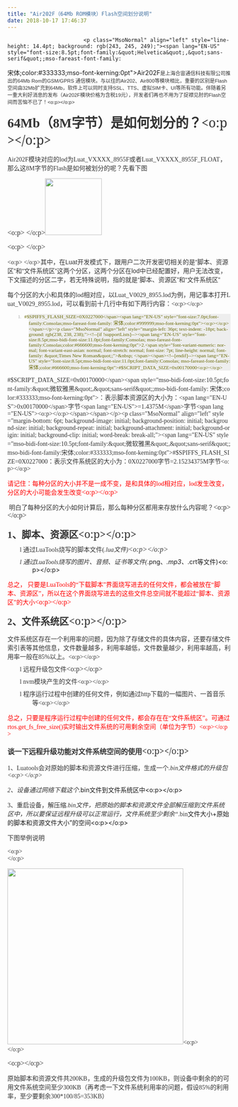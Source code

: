 ```yaml
---
title: "Air202F（64Mb ROM模块）Flash空间划分说明"
date: 2018-10-17 17:46:37
---
```



                            <p class="MsoNormal" align="left" style="line-height: 14.4pt; background: rgb(243, 245, 249);"><span lang="EN-US" style="font-size:8.5pt;font-family:&quot;Helvetica&quot;,&quot;sans-serif&quot;;mso-fareast-font-family:
宋体;color:#333333;mso-font-kerning:0pt">Air202F</span><span style="font-size:
8.5pt;font-family:宋体;mso-ascii-font-family:Helvetica;mso-hansi-font-family:
Helvetica;mso-bidi-font-family:Helvetica;color:#333333;mso-font-kerning:0pt">是上海合宙通信科技有限公司推出的</span><span lang="EN-US" style="font-size:8.5pt;font-family:&quot;Helvetica&quot;,&quot;sans-serif&quot;;
mso-fareast-font-family:宋体;color:#333333;mso-font-kerning:0pt">64Mb Rom</span><span style="font-size:8.5pt;font-family:宋体;mso-ascii-font-family:Helvetica;
mso-hansi-font-family:Helvetica;mso-bidi-font-family:Helvetica;color:#333333;
mso-font-kerning:0pt">的</span><span lang="EN-US" style="font-size:8.5pt;
font-family:&quot;Helvetica&quot;,&quot;sans-serif&quot;;mso-fareast-font-family:宋体;color:#333333;
mso-font-kerning:0pt">GSM/GPRS </span><span style="font-size:8.5pt;font-family:
宋体;mso-ascii-font-family:Helvetica;mso-hansi-font-family:Helvetica;mso-bidi-font-family:
Helvetica;color:#333333;mso-font-kerning:0pt">通信模块。与以往的</span><span lang="EN-US" style="font-size:8.5pt;font-family:&quot;Helvetica&quot;,&quot;sans-serif&quot;;mso-fareast-font-family:
宋体;color:#333333;mso-font-kerning:0pt">Air202</span><span style="font-size:
8.5pt;font-family:宋体;mso-ascii-font-family:Helvetica;mso-hansi-font-family:
Helvetica;mso-bidi-font-family:Helvetica;color:#333333;mso-font-kerning:0pt">、</span><span lang="EN-US" style="font-size:8.5pt;font-family:&quot;Helvetica&quot;,&quot;sans-serif&quot;;
mso-fareast-font-family:宋体;color:#333333;mso-font-kerning:0pt">Air800</span><span style="font-size:8.5pt;font-family:宋体;mso-ascii-font-family:Helvetica;
mso-hansi-font-family:Helvetica;mso-bidi-font-family:Helvetica;color:#333333;
mso-font-kerning:0pt">等模块相比，重要的区别是</span><span lang="EN-US" style="font-size:
8.5pt;font-family:&quot;Helvetica&quot;,&quot;sans-serif&quot;;mso-fareast-font-family:宋体;
color:#333333;mso-font-kerning:0pt">Flash</span><span style="font-size:8.5pt;
font-family:宋体;mso-ascii-font-family:Helvetica;mso-hansi-font-family:Helvetica;
mso-bidi-font-family:Helvetica;color:#333333;mso-font-kerning:0pt">空间由</span><span lang="EN-US" style="font-size:8.5pt;font-family:&quot;Helvetica&quot;,&quot;sans-serif&quot;;
mso-fareast-font-family:宋体;color:#333333;mso-font-kerning:0pt">32Mb</span><span style="font-size:8.5pt;font-family:宋体;mso-ascii-font-family:Helvetica;
mso-hansi-font-family:Helvetica;mso-bidi-font-family:Helvetica;color:#333333;
mso-font-kerning:0pt">扩充到</span><span lang="EN-US" style="font-size:8.5pt;
font-family:&quot;Helvetica&quot;,&quot;sans-serif&quot;;mso-fareast-font-family:宋体;color:#333333;
mso-font-kerning:0pt">64Mb</span><span style="font-size:8.5pt;font-family:宋体;
mso-ascii-font-family:Helvetica;mso-hansi-font-family:Helvetica;mso-bidi-font-family:
Helvetica;color:#333333;mso-font-kerning:0pt">，软件上可以同时支持</span><span lang="EN-US" style="font-size:8.5pt;font-family:&quot;Helvetica&quot;,&quot;sans-serif&quot;;
mso-fareast-font-family:宋体;color:#333333;mso-font-kerning:0pt">SSL</span><span style="font-size:8.5pt;font-family:宋体;mso-ascii-font-family:Helvetica;
mso-hansi-font-family:Helvetica;mso-bidi-font-family:Helvetica;color:#333333;
mso-font-kerning:0pt">、</span><span lang="EN-US" style="font-size:8.5pt;
font-family:&quot;Helvetica&quot;,&quot;sans-serif&quot;;mso-fareast-font-family:宋体;color:#333333;
mso-font-kerning:0pt">TTS</span><span style="font-size:8.5pt;font-family:宋体;
mso-ascii-font-family:Helvetica;mso-hansi-font-family:Helvetica;mso-bidi-font-family:
Helvetica;color:#333333;mso-font-kerning:0pt">、虚拟</span><span lang="EN-US" style="font-size:8.5pt;font-family:&quot;Helvetica&quot;,&quot;sans-serif&quot;;mso-fareast-font-family:
宋体;color:#333333;mso-font-kerning:0pt">SIM</span><span style="font-size:8.5pt;
font-family:宋体;mso-ascii-font-family:Helvetica;mso-hansi-font-family:Helvetica;
mso-bidi-font-family:Helvetica;color:#333333;mso-font-kerning:0pt">卡、</span><span lang="EN-US" style="font-size:8.5pt;font-family:&quot;Helvetica&quot;,&quot;sans-serif&quot;;
mso-fareast-font-family:宋体;color:#333333;mso-font-kerning:0pt">UI</span><span style="font-size:8.5pt;font-family:宋体;mso-ascii-font-family:Helvetica;
mso-hansi-font-family:Helvetica;mso-bidi-font-family:Helvetica;color:#333333;
mso-font-kerning:0pt">等所有功能。伴随着另一重大利好消息的发布（</span><span lang="EN-US" style="font-size:8.5pt;font-family:&quot;Helvetica&quot;,&quot;sans-serif&quot;;mso-fareast-font-family:
宋体;color:#333333;mso-font-kerning:0pt">Air202F</span><span style="font-size:
8.5pt;font-family:宋体;mso-ascii-font-family:Helvetica;mso-hansi-font-family:
Helvetica;mso-bidi-font-family:Helvetica;color:#333333;mso-font-kerning:0pt">模块价格为含税</span><span lang="EN-US" style="font-size:8.5pt;font-family:&quot;Helvetica&quot;,&quot;sans-serif&quot;;
mso-fareast-font-family:宋体;color:#333333;mso-font-kerning:0pt">19</span><span style="font-size:8.5pt;font-family:宋体;mso-ascii-font-family:Helvetica;
mso-hansi-font-family:Helvetica;mso-bidi-font-family:Helvetica;color:#333333;
mso-font-kerning:0pt">元），开发者们再也不用为了捉襟见肘的</span><span lang="EN-US" style="font-size:8.5pt;font-family:&quot;Helvetica&quot;,&quot;sans-serif&quot;;mso-fareast-font-family:
宋体;color:#333333;mso-font-kerning:0pt">Flash</span><span style="font-size:8.5pt;
font-family:宋体;mso-ascii-font-family:Helvetica;mso-hansi-font-family:Helvetica;
mso-bidi-font-family:Helvetica;color:#333333;mso-font-kerning:0pt">空间而苦恼不已了！</span><span lang="EN-US" style="font-size:8.5pt;font-family:&quot;Helvetica&quot;,&quot;sans-serif&quot;;
mso-fareast-font-family:宋体;color:#333333;mso-font-kerning:0pt"><o:p></o:p></span></p><p class="MsoNormal" align="left" style="margin: 12pt 0cm 6pt; background-image: initial; background-position: initial; background-size: initial; background-repeat: initial; background-attachment: initial; background-origin: initial; background-clip: initial; word-break: break-all;"><a name="_Toc15376"></a><a name="_Toc14910"></a><b><span lang="EN-US" style="font-size:22.0pt;font-family:
&quot;微软雅黑&quot;,&quot;sans-serif&quot;;mso-bidi-font-family:Helvetica;color:#333333;mso-font-kerning:
18.0pt">64Mb</span></b><b><span style="font-size:22.0pt;font-family:&quot;微软雅黑&quot;,&quot;sans-serif&quot;;
mso-bidi-font-family:Helvetica;color:#333333;mso-font-kerning:18.0pt">（<span lang="EN-US">8M</span>字节）是如何划分的？</span></b><span lang="EN-US" style="font-size:
21.5pt;font-family:&quot;inherit&quot;,&quot;serif&quot;;mso-fareast-font-family:宋体;mso-bidi-font-family:
Helvetica;color:#333333;mso-font-kerning:18.0pt"><o:p></o:p></span></p><p class="MsoNormal" align="left" style="margin-bottom: 6pt; background-image: initial; background-position: initial; background-size: initial; background-repeat: initial; background-attachment: initial; background-origin: initial; background-clip: initial; word-break: break-all;"><span lang="EN-US" style="mso-bidi-font-size:10.5pt;font-family:&quot;微软雅黑&quot;,&quot;sans-serif&quot;;
mso-bidi-font-family:宋体;color:#333333;mso-font-kerning:0pt">Air202F</span><span style="mso-bidi-font-size:10.5pt;font-family:&quot;微软雅黑&quot;,&quot;sans-serif&quot;;mso-bidi-font-family:
宋体;color:#333333;mso-font-kerning:0pt">模块对应的<span lang="EN-US">lod</span>为<span lang="EN-US">Luat_VXXXX_8955F</span>或者<span lang="EN-US">Luat_VXXXX_8955F_FLOAT</span>，那么这<span lang="EN-US">8M</span>字节的<span lang="EN-US">Flash</span>是如何被划分的呢？先看下图</span></p><p class="MsoNormal" style="margin-bottom: 6pt; background-image: initial; background-position: initial; background-size: initial; background-repeat: initial; background-attachment: initial; background-origin: initial; background-clip: initial; word-break: break-all;"><span lang="EN-US" style="font-size:12.0pt;
font-family:宋体;mso-bidi-font-family:宋体;color:#333333;mso-font-kerning:0pt"><o:p>&nbsp;</o:p></span><img src="http://oldask.openluat.com/image/show/attachments-2018-10-Ka8JP1Zh5bc704a20d5b3.png" class="img-responsive" style="width: 128px;"></p><p class="MsoNormal" style="margin-bottom: 6pt; background-image: initial; background-position: initial; background-size: initial; background-repeat: initial; background-attachment: initial; background-origin: initial; background-clip: initial; word-break: break-all;"><span lang="EN-US" style="font-size:12.0pt;
font-family:宋体;mso-bidi-font-family:宋体;color:#333333;mso-font-kerning:0pt"><o:p>&nbsp;</o:p></span></p><p class="MsoNormal" style="margin-bottom: 6pt; background-image: initial; background-position: initial; background-size: initial; background-repeat: initial; background-attachment: initial; background-origin: initial; background-clip: initial; word-break: break-all;"><span lang="EN-US" style="mso-bidi-font-size:
10.5pt;font-family:&quot;微软雅黑&quot;,&quot;sans-serif&quot;;mso-bidi-font-family:宋体;color:#333333;
mso-font-kerning:0pt"><o:p>&nbsp;</o:p></span><span style="color: rgb(51, 51, 51); font-family: 微软雅黑, sans-serif;">其中，在</span><span lang="EN-US" style="color: rgb(51, 51, 51); font-family: 微软雅黑, sans-serif;">Luat</span><span style="color: rgb(51, 51, 51); font-family: 微软雅黑, sans-serif;">开发模式下，跟用户二次开发密切相关的是“脚本、资源区”和“文件系统区”这两个分区，这两个分区在</span><span lang="EN-US" style="color: rgb(51, 51, 51); font-family: 微软雅黑, sans-serif;">lod</span><span style="color: rgb(51, 51, 51); font-family: 微软雅黑, sans-serif;">中已经配置好，用户无法改变，下文描述的分区二字，若无特殊说明，指的就是“脚本、资源区”和“文件系统区”</span></p><p class="MsoNormal" align="left" style="margin-bottom: 6pt; background-image: initial; background-position: initial; background-size: initial; background-repeat: initial; background-attachment: initial; background-origin: initial; background-clip: initial; word-break: break-all;"><span style="mso-bidi-font-size:10.5pt;font-family:&quot;微软雅黑&quot;,&quot;sans-serif&quot;;mso-bidi-font-family:
宋体;color:#333333;mso-font-kerning:0pt">每个分区的大小和具体的<span lang="EN-US">lod</span>相对应，以<span lang="EN-US">Luat_V0029_8955.lod</span>为例，用记事本打开<span lang="EN-US">Luat_V0029_8955.lod</span>，可以看到前十几行中有如下两行内容：<span lang="EN-US"><o:p></o:p></span></span></p><p class="MsoNormal" align="left" style="margin-left: 36pt; text-indent: -18pt; background: rgb(238, 238, 238);"><!--[if !supportLists]--><span lang="EN-US" style="font-size:7.0pt;font-family:Consolas;mso-fareast-font-family:
Consolas;color:#999999;mso-font-kerning:0pt">1.<span style="font-variant-numeric: normal; font-variant-east-asian: normal; font-stretch: normal; font-size: 7pt; line-height: normal; font-family: &quot;Times New Roman&quot;;">&nbsp;&nbsp; </span></span><!--[endif]--><span lang="EN-US" style="font-size:8.5pt;mso-bidi-font-size:11.0pt;font-family:Consolas;
mso-fareast-font-family:宋体;color:#666600;mso-font-kerning:0pt">#$SPIFFS_FLASH_SIZE=0X0227000</span><span lang="EN-US" style="font-size:7.0pt;font-family:Consolas;mso-fareast-font-family:
宋体;color:#999999;mso-font-kerning:0pt"><o:p></o:p></span></p><p class="MsoNormal" align="left" style="margin-left: 36pt; text-indent: -18pt; background: rgb(238, 238, 238);"><!--[if !supportLists]--><span lang="EN-US" style="font-size:8.5pt;mso-bidi-font-size:11.0pt;font-family:Consolas;
mso-fareast-font-family:Consolas;color:#666600;mso-font-kerning:0pt">2.<span style="font-variant-numeric: normal; font-variant-east-asian: normal; font-stretch: normal; font-size: 7pt; line-height: normal; font-family: &quot;Times New Roman&quot;;">&nbsp; </span></span><!--[endif]--><span lang="EN-US" style="font-size:8.5pt;mso-bidi-font-size:11.0pt;font-family:Consolas;
mso-fareast-font-family:宋体;color:#666600;mso-font-kerning:0pt">#$SCRIPT_DATA_SIZE=0x00170000<o:p></o:p></span></p><p class="MsoNormal" align="left" style="margin-bottom: 6pt; background-image: initial; background-position: initial; background-size: initial; background-repeat: initial; background-attachment: initial; background-origin: initial; background-clip: initial; word-break: break-all;"><span lang="EN-US" style="mso-bidi-font-size:10.5pt;font-family:&quot;微软雅黑&quot;,&quot;sans-serif&quot;;
mso-bidi-font-family:宋体;color:#333333;mso-font-kerning:0pt">#$SCRIPT_DATA_SIZE=0x00170000</span><span style="mso-bidi-font-size:10.5pt;font-family:&quot;微软雅黑&quot;,&quot;sans-serif&quot;;mso-bidi-font-family:
宋体;color:#333333;mso-font-kerning:0pt">：表示脚本资源区的大小为：<span lang="EN-US">0x00170000</span>字节<span lang="EN-US">=1.4375M</span>字节<span lang="EN-US"><o:p></o:p></span></span></p><p class="MsoNormal" align="left" style="margin-bottom: 6pt; background-image: initial; background-position: initial; background-size: initial; background-repeat: initial; background-attachment: initial; background-origin: initial; background-clip: initial; word-break: break-all;"><span lang="EN-US" style="mso-bidi-font-size:10.5pt;font-family:&quot;微软雅黑&quot;,&quot;sans-serif&quot;;
mso-bidi-font-family:宋体;color:#333333;mso-font-kerning:0pt">#$SPIFFS_FLASH_SIZE=0X0227000</span><span style="mso-bidi-font-size:10.5pt;font-family:&quot;微软雅黑&quot;,&quot;sans-serif&quot;;mso-bidi-font-family:
宋体;color:#333333;mso-font-kerning:0pt">：表示文件系统区的大小为：<span lang="EN-US">0X0227000</span>字节<span lang="EN-US">=2.15234375M</span>字节<span lang="EN-US"><o:p></o:p></span></span></p><p class="MsoNormal" align="left" style="margin-bottom: 6pt; background-image: initial; background-position: initial; background-size: initial; background-repeat: initial; background-attachment: initial; background-origin: initial; background-clip: initial; word-break: break-all;"><span style="mso-bidi-font-size:10.5pt;font-family:&quot;微软雅黑&quot;,&quot;sans-serif&quot;;mso-bidi-font-family:
宋体;color:red;mso-font-kerning:0pt">请记住：每种分区的大小并不是一成不变，是和具体的<span lang="EN-US">lod</span>相对应，<span lang="EN-US">lod</span>发生改变，分区的大小可能会发生改变</span><span lang="EN-US" style="font-size:
12.0pt;font-family:宋体;mso-bidi-font-family:宋体;color:red;mso-font-kerning:0pt"><o:p></o:p></span></p><p class="MsoNormal" align="left" style="margin-bottom: 6pt; background-image: initial; background-position: initial; background-size: initial; background-repeat: initial; background-attachment: initial; background-origin: initial; background-clip: initial; word-break: break-all;"><span lang="EN-US" style="mso-bidi-font-size:10.5pt;font-family:&quot;微软雅黑&quot;,&quot;sans-serif&quot;;
mso-bidi-font-family:宋体;color:#333333;mso-font-kerning:0pt">&nbsp;</span><span style="mso-bidi-font-size:10.5pt;font-family:&quot;微软雅黑&quot;,&quot;sans-serif&quot;;mso-bidi-font-family:
宋体;color:#333333;mso-font-kerning:0pt">明白了每种分区的大小如何计算后，那么每种分区都用来存放什么内容呢？</span><span lang="EN-US" style="font-size:12.0pt;font-family:宋体;mso-bidi-font-family:宋体;
color:#333333;mso-font-kerning:0pt"><o:p></o:p></span></p><p class="MsoNormal" align="left" style="margin: 12pt 0cm 6pt; background-image: initial; background-position: initial; background-size: initial; background-repeat: initial; background-attachment: initial; background-origin: initial; background-clip: initial; word-break: break-all;"><a name="_Toc22399"></a><b><span lang="EN-US" style="font-size:16.0pt;font-family:&quot;微软雅黑&quot;,&quot;sans-serif&quot;;mso-bidi-font-family:
Helvetica;color:#333333;mso-font-kerning:0pt">1</span></b><b><span style="font-size:16.0pt;font-family:&quot;微软雅黑&quot;,&quot;sans-serif&quot;;mso-bidi-font-family:
Helvetica;color:#333333;mso-font-kerning:0pt">、脚本、资源区</span></b><span lang="EN-US" style="font-size:18.0pt;font-family:&quot;inherit&quot;,&quot;serif&quot;;mso-fareast-font-family:
宋体;mso-bidi-font-family:Helvetica;color:#333333;mso-font-kerning:0pt"><o:p></o:p></span></p><p class="MsoNormal" align="left" style="margin: 0cm 0cm 6pt 42pt; text-indent: -21pt; background-image: initial; background-position: initial; background-size: initial; background-repeat: initial; background-attachment: initial; background-origin: initial; background-clip: initial; word-break: break-all;"><span lang="EN-US" style="mso-bidi-font-size:10.5pt;font-family:Wingdings;mso-fareast-font-family:
宋体;mso-bidi-font-family:宋体;color:#333333;mso-font-kerning:0pt">l&nbsp;</span><span style="mso-bidi-font-size:10.5pt;font-family:&quot;微软雅黑&quot;,&quot;sans-serif&quot;;mso-bidi-font-family:
宋体;color:#333333;mso-font-kerning:0pt">通过<span lang="EN-US">LuaTools</span>烧写的脚本文件<span lang="EN-US">(*.lua</span>文件<span lang="EN-US">)</span></span><span lang="EN-US" style="font-size:12.0pt;font-family:宋体;mso-bidi-font-family:宋体;color:#333333;
mso-font-kerning:0pt"><o:p></o:p></span></p><p class="MsoNormal" align="left" style="margin: 0cm 0cm 6pt 42pt; text-indent: -21pt; background-image: initial; background-position: initial; background-size: initial; background-repeat: initial; background-attachment: initial; background-origin: initial; background-clip: initial; word-break: break-all;"><span lang="EN-US" style="mso-bidi-font-size:10.5pt;font-family:Wingdings;mso-fareast-font-family:
宋体;mso-bidi-font-family:宋体;color:#333333;mso-font-kerning:0pt">l&nbsp;</span><span style="mso-bidi-font-size:10.5pt;font-family:&quot;微软雅黑&quot;,&quot;sans-serif&quot;;mso-bidi-font-family:
宋体;color:#333333;mso-font-kerning:0pt">通过<span lang="EN-US">LuaTools</span>烧写的图片、音频、证书等文件<span lang="EN-US">(*.png</span>、<span lang="EN-US">*.mp3</span>、<span lang="EN-US">*.crt</span>等文件<span lang="EN-US">)<o:p></o:p></span></span></p><p class="MsoNormal" align="left" style="margin-bottom: 6pt; background-image: initial; background-position: initial; background-size: initial; background-repeat: initial; background-attachment: initial; background-origin: initial; background-clip: initial; word-break: break-all;"><span style="mso-bidi-font-size:10.5pt;font-family:&quot;微软雅黑&quot;,&quot;sans-serif&quot;;mso-bidi-font-family:
宋体;color:red;mso-font-kerning:0pt">总之，<span lang="EN-US">&nbsp;</span>只要是<span lang="EN-US">LuaTools</span>的“下载脚本”界面烧写进去的任何文件，都会被放在“脚本、资源区”，所以在这个界面烧写进去的这些文件总空间就不能超过“脚本、资源区”的大小</span><span lang="EN-US" style="font-size:12.0pt;font-family:宋体;mso-bidi-font-family:宋体;
color:red;mso-font-kerning:0pt"><o:p></o:p></span></p><p class="MsoNormal" align="left" style="margin: 12pt 0cm 6pt; background-image: initial; background-position: initial; background-size: initial; background-repeat: initial; background-attachment: initial; background-origin: initial; background-clip: initial; word-break: break-all;"><a name="_Toc22671"></a><b><span lang="EN-US" style="font-size:16.0pt;font-family:&quot;微软雅黑&quot;,&quot;sans-serif&quot;;mso-bidi-font-family:
Helvetica;color:#333333;mso-font-kerning:0pt">2</span></b><b><span style="font-size:16.0pt;font-family:&quot;微软雅黑&quot;,&quot;sans-serif&quot;;mso-bidi-font-family:
Helvetica;color:#333333;mso-font-kerning:0pt">、文件系统区</span></b><span lang="EN-US" style="font-size:18.0pt;font-family:&quot;inherit&quot;,&quot;serif&quot;;mso-fareast-font-family:
宋体;mso-bidi-font-family:Helvetica;color:#333333;mso-font-kerning:0pt"><o:p></o:p></span></p><p class="MsoNormal" align="left" style="margin-bottom: 6pt; background-image: initial; background-position: initial; background-size: initial; background-repeat: initial; background-attachment: initial; background-origin: initial; background-clip: initial; word-break: break-all;"><span style="mso-bidi-font-size:10.5pt;font-family:&quot;微软雅黑&quot;,&quot;sans-serif&quot;;mso-bidi-font-family:
宋体;color:#333333;mso-font-kerning:0pt">文件系统区存在一个利用率的问题，因为除了存储文件的具体内容，还要存储文件索引表等其他信息，文件数量越多，利用率越低，文件数量越少，利用率越高，利用率一般在<span lang="EN-US">85%</span>以上。<span lang="EN-US"><o:p></o:p></span></span></p><p class="MsoNormal" align="left" style="margin: 0cm 0cm 6pt 42pt; text-indent: -21pt; background-image: initial; background-position: initial; background-size: initial; background-repeat: initial; background-attachment: initial; background-origin: initial; background-clip: initial; word-break: break-all;"><span lang="EN-US" style="mso-bidi-font-size:10.5pt;font-family:Wingdings;mso-fareast-font-family:
宋体;mso-bidi-font-family:宋体;color:#333333;mso-font-kerning:0pt">l&nbsp;</span><span style="mso-bidi-font-size:10.5pt;font-family:&quot;微软雅黑&quot;,&quot;sans-serif&quot;;mso-bidi-font-family:
宋体;color:#333333;mso-font-kerning:0pt">远程升级包文件</span><span lang="EN-US" style="font-size:12.0pt;font-family:宋体;mso-bidi-font-family:宋体;color:#333333;
mso-font-kerning:0pt"><o:p></o:p></span></p><p class="MsoNormal" align="left" style="margin: 0cm 0cm 6pt 42pt; text-indent: -21pt; background-image: initial; background-position: initial; background-size: initial; background-repeat: initial; background-attachment: initial; background-origin: initial; background-clip: initial; word-break: break-all;"><span lang="EN-US" style="mso-bidi-font-size:10.5pt;font-family:Wingdings;mso-fareast-font-family:
宋体;mso-bidi-font-family:宋体;color:#333333;mso-font-kerning:0pt">l&nbsp;</span><span lang="EN-US" style="mso-bidi-font-size:10.5pt;font-family:&quot;微软雅黑&quot;,&quot;sans-serif&quot;;
mso-bidi-font-family:宋体;color:#333333;mso-font-kerning:0pt">nvm</span><span style="mso-bidi-font-size:10.5pt;font-family:&quot;微软雅黑&quot;,&quot;sans-serif&quot;;mso-bidi-font-family:
宋体;color:#333333;mso-font-kerning:0pt">模块产生的文件<span lang="EN-US"><o:p></o:p></span></span></p><p class="MsoNormal" align="left" style="margin: 0cm 0cm 6pt 42pt; text-indent: -21pt; background-image: initial; background-position: initial; background-size: initial; background-repeat: initial; background-attachment: initial; background-origin: initial; background-clip: initial; word-break: break-all;"><span lang="EN-US" style="mso-bidi-font-size:10.5pt;font-family:Wingdings;mso-fareast-font-family:
宋体;mso-bidi-font-family:宋体;color:#333333;mso-font-kerning:0pt">l&nbsp;</span><span style="mso-bidi-font-size:10.5pt;font-family:&quot;微软雅黑&quot;,&quot;sans-serif&quot;;mso-bidi-font-family:
宋体;color:#333333;mso-font-kerning:0pt">程序运行过程中创建的任何文件，例如通过<span lang="EN-US">http</span>下载的一幅图片、一首音乐等<span lang="EN-US"><o:p></o:p></span></span></p><p class="MsoNormal" align="left" style="margin-bottom: 6pt; background-image: initial; background-position: initial; background-size: initial; background-repeat: initial; background-attachment: initial; background-origin: initial; background-clip: initial; word-break: break-all;"><span style="mso-bidi-font-size:10.5pt;font-family:&quot;微软雅黑&quot;,&quot;sans-serif&quot;;mso-bidi-font-family:
宋体;color:red;mso-font-kerning:0pt">总之，只要是程序运行过程中创建的任何文件，都会存在在“文件系统区”。可通过<span lang="EN-US">rtos.get_fs_free_size()</span>实时输出文件系统的可用剩余空间（单位为字节）<span lang="EN-US"><o:p></o:p></span></span></p><p class="MsoNormal" align="left" style="margin: 12pt 0cm 6pt; background-image: initial; background-position: initial; background-size: initial; background-repeat: initial; background-attachment: initial; background-origin: initial; background-clip: initial; word-break: break-all;"><a name="_Toc10844"></a><b><span style="font-size:12.0pt;font-family:&quot;微软雅黑&quot;,&quot;sans-serif&quot;;mso-bidi-font-family:
Helvetica;color:#333333;mso-font-kerning:0pt">谈一下远程升级功能对文件系统空间的使用</span></b><span lang="EN-US" style="font-size:14.5pt;font-family:&quot;inherit&quot;,&quot;serif&quot;;mso-fareast-font-family:
宋体;mso-bidi-font-family:Helvetica;color:#333333;mso-font-kerning:0pt"><o:p></o:p></span></p><p class="MsoNormal" align="left" style="margin-bottom: 6pt; background-image: initial; background-position: initial; background-size: initial; background-repeat: initial; background-attachment: initial; background-origin: initial; background-clip: initial; word-break: break-all;"><span lang="EN-US" style="mso-bidi-font-size:10.5pt;font-family:&quot;微软雅黑&quot;,&quot;sans-serif&quot;;
mso-bidi-font-family:宋体;color:#333333;mso-font-kerning:0pt">1</span><span style="mso-bidi-font-size:10.5pt;font-family:&quot;微软雅黑&quot;,&quot;sans-serif&quot;;mso-bidi-font-family:
宋体;color:#333333;mso-font-kerning:0pt">、<span lang="EN-US">Luatools</span>会对原始的脚本和资源文件进行压缩，生成一个<span lang="EN-US">*.bin</span>文件格式的升级包<span lang="EN-US"><o:p></o:p></span></span></p><p class="MsoNormal" align="left" style="margin-bottom: 6pt; background-image: initial; background-position: initial; background-size: initial; background-repeat: initial; background-attachment: initial; background-origin: initial; background-clip: initial; word-break: break-all;"><span lang="EN-US" style="mso-bidi-font-size:10.5pt;font-family:&quot;微软雅黑&quot;,&quot;sans-serif&quot;;
mso-bidi-font-family:宋体;color:#333333;mso-font-kerning:0pt">2</span><span style="mso-bidi-font-size:10.5pt;font-family:&quot;微软雅黑&quot;,&quot;sans-serif&quot;;mso-bidi-font-family:
宋体;color:#333333;mso-font-kerning:0pt">、设备通过网络下载这个<span lang="EN-US">*.bin</span>文件到文件系统区中<span lang="EN-US"><o:p></o:p></span></span></p><p class="MsoNormal" align="left" style="margin-bottom: 6pt; background-image: initial; background-position: initial; background-size: initial; background-repeat: initial; background-attachment: initial; background-origin: initial; background-clip: initial; word-break: break-all;"><span lang="EN-US" style="mso-bidi-font-size:10.5pt;font-family:&quot;微软雅黑&quot;,&quot;sans-serif&quot;;
mso-bidi-font-family:宋体;color:#333333;mso-font-kerning:0pt">3</span><span style="mso-bidi-font-size:10.5pt;font-family:&quot;微软雅黑&quot;,&quot;sans-serif&quot;;mso-bidi-font-family:
宋体;color:#333333;mso-font-kerning:0pt">、重启设备，解压缩<span lang="EN-US">*.bin</span>文件，把原始的脚本和资源文件全部解压缩到文件系统区中，所以要保证远程升级可以正常运行，文件系统至少剩余“<span lang="EN-US">*.bin</span>文件大小<span lang="EN-US">+</span>原始的脚本和资源文件大小”的空间<span lang="EN-US"><o:p></o:p></span></span></p><p class="MsoNormal" align="left" style="margin-bottom: 6pt; background-image: initial; background-position: initial; background-size: initial; background-repeat: initial; background-attachment: initial; background-origin: initial; background-clip: initial; word-break: break-all;"><span style="mso-bidi-font-size:10.5pt;font-family:&quot;微软雅黑&quot;,&quot;sans-serif&quot;;mso-bidi-font-family:
宋体;color:#333333;mso-font-kerning:0pt">下图举例说明</span></p><p class="MsoNormal" align="left" style="margin-bottom: 6pt; background-image: initial; background-position: initial; background-size: initial; background-repeat: initial; background-attachment: initial; background-origin: initial; background-clip: initial; word-break: break-all;"><span style="mso-bidi-font-size:10.5pt;font-family:&quot;微软雅黑&quot;,&quot;sans-serif&quot;;mso-bidi-font-family:
宋体;color:#333333;mso-font-kerning:0pt"><span lang="EN-US"><o:p><br></o:p></span></span></p><p class="MsoNormal" align="left" style="margin-bottom: 6pt; background-image: initial; background-position: initial; background-size: initial; background-repeat: initial; background-attachment: initial; background-origin: initial; background-clip: initial; word-break: break-all;"><img src="http://oldask.openluat.com/image/show/attachments-2018-10-KEkswnIS5bc704ed905c7.png" class="img-responsive" style="width: 397px;"><span style="mso-bidi-font-size:10.5pt;font-family:&quot;微软雅黑&quot;,&quot;sans-serif&quot;;mso-bidi-font-family:
宋体;color:#333333;mso-font-kerning:0pt"><span lang="EN-US"><o:p><br></o:p></span></span></p><p class="MsoNormal" align="left" style="margin-bottom: 6pt; background-image: initial; background-position: initial; background-size: initial; background-repeat: initial; background-attachment: initial; background-origin: initial; background-clip: initial; word-break: break-all;"><span lang="EN-US" style="font-size:12.0pt;font-family:宋体;mso-bidi-font-family:宋体;
color:#333333;mso-font-kerning:0pt;mso-no-proof:yes"><!--[if gte vml 1]><v:shapetype
 id="_x0000_t75" coordsize="21600,21600" o:spt="75" o:preferrelative="t"
 path="m@4@5l@4@11@9@11@9@5xe" filled="f" stroked="f">
 <v:stroke joinstyle="miter"></v:stroke>
 <v:formulas>
  <v:f eqn="if lineDrawn pixelLineWidth 0"></v:f>
  <v:f eqn="sum @0 1 0"></v:f>
  <v:f eqn="sum 0 0 @1"></v:f>
  <v:f eqn="prod @2 1 2"></v:f>
  <v:f eqn="prod @3 21600 pixelWidth"></v:f>
  <v:f eqn="prod @3 21600 pixelHeight"></v:f>
  <v:f eqn="sum @0 0 1"></v:f>
  <v:f eqn="prod @6 1 2"></v:f>
  <v:f eqn="prod @7 21600 pixelWidth"></v:f>
  <v:f eqn="sum @8 21600 0"></v:f>
  <v:f eqn="prod @7 21600 pixelHeight"></v:f>
  <v:f eqn="sum @10 21600 0"></v:f>
 </v:formulas>
 <v:path o:extrusionok="f" gradientshapeok="t" o:connecttype="rect"></v:path>
 <o:lock v:ext="edit" aspectratio="t"></o:lock>
</v:shapetype><v:shape id="图示_x0020_2" o:spid="_x0000_i1025" type="#_x0000_t75"
 style='width:418.2pt;height:242.4pt;visibility:visible' o:gfxdata="UEsDBBQABgAIAAAAIQB6liIHRwEAAFUEAAATAAAAW0NvbnRlbnRfVHlwZXNdLnhtbLSUy07DMBBF
90j8g+UtatyyQAgl6aKFFQIkygcM9iS16he2U5q/x3UDC5AKVekmUhTNueeOrZTTjVZkjT5Iayo6
KcaUoOFWSNNW9GVxN7qmJEQwApQ1WNEeA53W52floncYSJo2oaLLGN0NY4EvUUMorEOTvjTWa4jp
1bfMAV9Bi+xyPL5i3JqIJo7ilkHr8jEJeCmQPIGPD6BTDuNKulcLXjAhofWgQxpT1odJkdCUzHaM
rUZFwTklOcRUgq2N+CYwsk0jOQrLO51iC+HhPfXTqhjQswy+2HJZXc6xgU5FcrtJkru9eFThsMih
b5Ems1ZYShf2JOzvNJj9sqddrcCGfv+2qE/t/fExnT2y/Dw+OWP+lvt1PRT0tovHZ/+4HvcZfKDN
Wyf56jn2Ck9glLkHCgmIcAKVecJ+mrD8U6g/AAAA//8DAFBLAwQUAAYACAAAACEArTA/8cEAAAAy
AQAACwAAAF9yZWxzLy5yZWxzhI/NCsIwEITvgu8Q9m7TehCRpr2I4FX0AdZk2wbbJGTj39ubi6Ag
eJtl2G9m6vYxjeJGka13CqqiBEFOe2Ndr+B03C3WIDihMzh6RwqexNA281l9oBFTfuLBBhaZ4ljB
kFLYSMl6oAm58IFcdjofJ0z5jL0MqC/Yk1yW5UrGTwY0X0yxNwri3lQgjs+Qk/+zfddZTVuvrxO5
9CNCmoj3vCwjMfaUFOjRhrPHaN4Wv0VV5OYgm1p+LW1eAAAA//8DAFBLAwQUAAYACAAAACEA4ASK
NW4KAABmNgAAHAAAAGNsaXBib2FyZC9kaWFncmFtcy9kYXRhMS54bWzsW0uPW2cZ3iPxHywvK33x
d79EnVbfVVSkbURSNgihM7YnY+FbbadNWlUCiaogQGKBWKBKLGEBCzYsYMGPgTb8DJ7jsT0+k2R6
nGRGE8RiZjzHOp/Pe3/e53395tuPJuPOR8PFcjSbHnXZLdrtDKf92WA0fXDU/eB+IbbbWa6q6aAa
z6bDo+7j4bL79lvf/tabgweT24NqVb07GwzHHZwyXd7GtaPu6Wo1v93rLfunw0m1vDWbD6d492S2
mFQr/Lt40Bssqo9x/mTc45Tq3mBUPVhUk+7mkOoFjphUo2n3rfUzzVd3lqvty86kfrp3BkfdT4WT
TBebCXNMEGliJo4FSXIURRqtvS3ys25n9XgOKQez/va4xb3hqjOe3cf1+pyHi+ntyai/mC1nJ6tb
/dmkNzs5GfWHmz/VYlULpXq2N64ezx6uevPFrD9cLkUXh8RqVZ+xudTtfLg8/NgPH476P16uHo+H
veVoMh8PWX3O5uSzK91O/wUO7s/Gs8WyV/X7w+mK/YjXp2yO3Vzrduan48ECbtLtnWl4Ob+72LyE
zqvbx7PB4/WV6vZ4ubq3fsr6+rz+NZwO7laL6nt3F51xVbvXJ6ckvtftVOPVnfX/wyn54F59dG99
R692MRy7/jt/pk21TzkZQzLzikgnBfEycFKysSmFrFJKnzUMuRbg/lH3B1//7ouvv/zzD19IkEUt
zWInxtljn4txJhbEqPD0b9waP6xqgWpBcNf61ub9z1VDfdO/fvLTNy6//dKPn8zF5Xdf+uFP/vIL
6Onf//hb44y21inCek85I6Z4TqTPkXgXBSkihKipYkHkXcTNq8X9RTVdwuseTdcBWzSznHpDGCKT
SGs08SYUIqh2hSVHs4sN494Mn2TBO6klI8I55BnvAgmlGMK9ZVyYKLQ3O6mXo+P/DamdjIlpTknI
ArZO1hDruCBUJeW9Cglh2TDWWSp5xZF4qTN/9flfG268DcZ2cYyk/t1w4f5Xn9CCjcU6ZUk2whAZ
IidewZc0YzzJGKFTv3Oep0PGZqZ85plwaRxuT4JYRhO8kKvEVGEiioYVbkbIcJuyZX4d5JnIrAwJ
xhkSA+KlFGqEQhrflOanQ+Y1lTpSKSxljHCHkiUzosUbBUDirBXUcS2cahjr+kPmyW//8PXPf/Pk
9z/7zz+/fPKnX3716y+e/P2PX/3q8wtxcFg9PB5NL7//0ih+iXqkXCpFeUt0pBEFpQRiheaE0Sxy
UAw/l9WjrJmnmVKiaIG9TEJsWomaZpVHYueAlbZhr5sRXEGkYiNSio/aEym5Jq44R5yhQUiTldbu
kuB6TaXWVFuuMtCC5AGZUKAKM4rgUjZ6U4xxHrbetAlriH/tyJBdS0URyCvcS9QApwCRQ2IkSMYJ
LdagWoSIFLQz/9MVpShmONeGALigIAkhETPMEV0cs0lrZURo6PFmOL2LOrOUMjoBiceOQhGrWCHU
RWWkkoKz8zr6dEV5TaXWAtJaWBh/UP5VCsSpOsEJRkWgORgDY23q6HyBTr4RALjgl8tZ/53Uvl2u
T3mvmqBlHo+mw2pRxrOP0Sbi6rr5i9PVUZfuPma4vLNuir9fLZZnHz0YbfvHajqa3PkIXEQ1xmEf
jbedGY4afTL8DhiI8XB59u7wUdVfrfvEukOsP2z/2LN2sY7pG9Gjekcj09ET63WNcIoi6FMzAU7T
Lutkgjl3xW8ySqt+d63+M6OAn5jPlqPV8GmbNAP1+T228SF7UVc8Finqh0QbJjOKqM3esyxF4rS1
Ux36/HVCerT37HeO4RxTcDogPXZO9s7gUe1k5xfWXscv8br+6bvVozNfols/65/eXQxPLlw8fjge
D1d5Wh2Ph4Oz99bcx8bHbrTjaRtdEckBVUpkA2kZcZlqJAfNHE8uGlWu0nD3TvdMcpDhmq65YYGu
nVwyAhyFTGhkC3KodJkjcJkh1KfosimMpT24iCS0c7iaMay9cy+bHur4g+Hyacc/eeD7/Zfz/NfZ
oblm2VCLJJQz8IykhQQNQMIFCyWaCJTbury1ZGlqK55l0nOQsMs7a5/eXufpmw1zU2hTox0NMQMn
aMPQyTi0BHV6CNTHmCw3Tp7327W4l3j2wYrsz6bTp137tVRjAhI24DepzOgxvHfoMWIEWRPAUxbJ
rTqfKHyDGtuRAa+2svuinKhRsTUBTGUMlDiPoEqCAiyrzLkEW9QOLh78/P+v7C8+9ihRhsCCI6DB
0dJHD5ovAFeGoinXXifgs6s0XMvKvp8QN5DsZlR2ybyzARici7onztYScNWKGBd0SU7EEK8ucA+o
7M9Q4LZhayLPGiK9RpV902zs5rSY+Oy/3hvatmOfOstF/5AZL0ywnsN+2jJr4fj3F4N67Nmpb12/
rvuNzchq/dEtycVtnVvf046a28QMlLSnGKcLOEtjSVQOlLmgnFgOLMQoA6UJjy65CU7fP8Ecf6um
dmh0p6aWncTz1AQAUYv74pPzZ2oAIAWDQVeI8gWQUFNBgq0bHSuUKIwG6XUjCe5roCVq2WmgJfTc
agDO0XCUq9FASUJgBhpJRspHGgNLFyg4H6o86kBRyHBNGLevgXYE6VqMta+2zJnXq4EUNS+8FOKL
Q4smjcKEWWVCk/bQQhD0Eh/AILbF8sC5BloSIderAVBLSpUCdslKsEs0gV3SzhIercrGGBHp832g
5UrMLgpa8ovXqwEeTXCJAQcFgV8WOdFlQPFkJHXJ1jR1k1/bj4KWBWCngZbIa6uBiwXjivJAK45+
l/0PlbllptjKfDH37RfJlsOIRpFsR+U/s0S02yDZKebQcGiZQNoopuWqTEMx7WrYMxVj66UMDwCs
eE1t8QiSEMMcrGwYIAmRYtDqldXOlmzDVk3XEzPtdgbOXePAWtFuHaY+fgsmG3hhP2ZaroQ0XKPd
QsUzXUNibQmMvySIVcAqBlDhLVZIwCVjjIS9LQySnusah6aWlgzE89R0Nek0Js0MsCUxABHgfbGX
4gVWUqwusWBNQDp+vsBV0zr7BaWl4XcFpSXJfL0akLnkQrF7FENAc8ESBbzwCTyXzMJjXSX6Zkm9
Wy32ldASJ+yU0HJEdr1KYCZqEx32OziaK5kBr7zJoMgKFnPAmwFfNXPkBSW0FGqnhBsJL2uSHXSg
ASdYz9EtakTAILn2BMGN0SDisYO5RxG+pBJuZKdpleBWo8EojoIul1jmROfNibE5OW9twF7nq1TC
gTkBi9qN4nE1WTEVoVWJmhQdoQR0WFifxx6JwoZnUhpbB6KZFS94wqE54cCO+3pQg3NGcYt+k5uE
bqtk9JvWSKK11MopSVHQLvOElkKd54R2g5rrTYwcuQCLixwLzhr1sdSJUQWAR6mxo02z1aE5V35J
TzDtxixbJVxTODAXBNbTiXYoEdhtR4l0WPU2WKeK2VGDtdvLPKGlUDtPuJFIyeSI1tN7bNVhL1+i
EccAzFFEh8m6KKkzbc4hLnjCoUq4kd23V0BKHANpx7EcAMAsSUjYGgAJUSTLEUzMK/WEA4m4qwiH
NX+/T9ofP9j0Eh+fzvC9pM1XdnbfDnvrvwAAAP//AwBQSwMEFAAGAAgAAAAhAC2kJ1KbAQAARwQA
AB8AAABjbGlwYm9hcmQvZHJhd2luZ3MvZHJhd2luZzEueG1spFNLTsMwEN0jcQfLe5o2/aGoaReU
om4ACTjAyHYTi9gOdhras7DlFCy4DeIajNNUDQUJ1G6i8djz5s17k9FkpTJSCuuk0THttNqUCM0M
lzqJ6cP97OycEleA5pAZLWK6Fo5OxqcnI4gSC3kqGUEE7SKIaVoUeRQEjqVCgWuZXGi8WxiroMCj
TQJu4RmRVRaE7fYgUCA1He+gplAAWVp5AFRm2KPgF6BLcAiZsaiZqTlm7HhkiHR5ZfO7/NZ65uy6
vLVE8piichoUSkSD+qJ+hsdgryrZAawWVvn3ZrEgqwpl7b8VhlgVhGGyHw573Q42YHjXbQ8H/WG/
7pLe/FLH0ss/KpHQpjEGDTK1pTOLg3hSftTK5CqzP3G4nfjj5f3z9Y2EjcmbVTsBmlmPX/drhEes
AJeAeArd54mKrMjm3NXGY+IA57eANYj9DwTaKJmYGrZUQhebNUcqUOD/5VKZO0psxJGNnfOOjzNT
xailjZ5cFXd9zDZxz2tamVRp5+Vpnr1yx2zQ9z3Y2YM99n6hZtcfLL4AAAD//wMAUEsDBBQABgAI
AAAAIQAEoXndCgEAAHQDAAAqAAAAY2xpcGJvYXJkL2RyYXdpbmdzL19yZWxzL2RyYXdpbmcxLnht
bC5yZWxztJPPSsQwEIfvgu8Q5m7Trn8Q2XQPLsKCF3V9gCGZtmHTpCap2Lc3FF0slHrZvQSSj/zm
YzJZb75awz7JB+2sgCLLgZGVTmlbC3jfP13dAwsRrULjLAkYKMCmvLxYv5LBmC6FRneBpRQbBDQx
dg+cB9lQiyFzHdlEKudbjGnra96hPGBNfJXnd9z/zYByksl2SoDfqWtg+6FLlf/PdlWlJW2d7Fuy
caYEVxprj+1Lr+XhLQ6GUjj6mqKALPulgX8ceZElf+DzaqszqD3j4Po4r2VGtqhUnEFpixHnhVQi
izq3p9SJaaimDzae8HFd1Lg5pcbPDD0643yY74sc2VGJT/5K+Q0AAP//AwBQSwMEFAAGAAgAAAAh
AAPAojwRBAAA30EAAB4AAABjbGlwYm9hcmQvZGlhZ3JhbXMvY29sb3JzMS54bWzsnF1P2zAUhu8n
7T9Evh9pGSBWERAfq4SE0KSx68lNnDTCcTLbhfLvZzuf7aClsbs0xdyUJsqx8+T49fHxSc8u5gl2
nhBlcUo8MDwYAAcRPw1iEnng18P4yylwGIckgDglyAMviIGL88+fzoIoGfkpTim7QaEjrBA2Esc8
MOU8G7ku86cogewgzRARZ8OUJpCLrzRyAwqfhf0Eu4eDwYkbxDCiMAGFEdjCRAJjApwZif/M0G3g
gRkloyT2acrSkB/4aeKmYRj7qPiAlMumj91TN78FF/o+Inz4+xCcqzvjMcfIeYLYA8DNDwWI+YtH
fMjvGM/Piv8d/pIJQoUp4GQ0FkSHoiFpwlXAGlcw/oLR3QQ7BCbiMpIGaFC0HsYYX2MqjDsJ4lMP
UJQhyMVZOFJckTib96VsrWyhvjTvF47JOy1hPqz6WV2VG0FhiHye2ylo8Pldabk6Mq66XR36vnil
glDeeG67/FZggDiOyL1gMeySxTLV7nhIt+gUxW64Be7eJ3YDxBMiuiikikCcTWGuIMcD8adGfkNc
Cr3qu5rI0VNKen0vH05UJYavXerpbowdieHIYgij2yT6gaGvM7FIEeEx4X3RkLVjvumifF6HMnmU
wuftIhlL+t+Q1TjpiXXoV1YGxjGzePJAIWGHNxoB6aJunGwl9iij9/e31V18H0Y/LVa11K3WjLX2
Voc2Ft+JxVqs+yuGJrCWEjDUkQDRI5UHqAPyTVMV5QAvLekO37XBAZ/XuREjwYEPMU5nMqMj00I1
ibU9Wb71+tK2EBdVctVqsH+YIWPcJtWAxKAxZ5fDrL2vNWMRXS+qBG3jSUFisNkA5Q02G6Aw2GwA
yCC9ntq4Xuy1VMIyrvYx1k7HTWEzEhg0H0enWrUcaOjKdrcoO9W7/ULZqWbuE8odWUSp1NEUBsV2
96qUzNY1wPg6q5bT4c1OyOmHob0TirtE+3RFurHfvr0TorzXtMPo0vdbLKJlhCjBNHbcv61ww/Zr
7P8+NQaPppNiKRlbyksFXsYpqwor68uyPLEuozNOmdNLWclmjPOR1Yw8wb1ULzixgrFtwWApjgMd
YdbPH/d/blMQNSXBcvSA4nilMegtRA+oWHacii3I53u9+uK3Ittmcdh2py7dHmx93Wc8tCgDOPsA
VRlB/x6gilns0+vp01Pi2aKowCYC5AtN5fRbhvGvBvUKcYt0rUW8GeIWOVqLeDPELRKzFvG7EYsy
z2nWvohOxo71SwzbjVNL4etfuBI8XuljZvUO46pdmB6lv+UwLR+qkdIPTg1wrt25quRc2HvYEyc3
Dl/U4ZtTklV76O09vHnP/VMRip4e5ptL9SuTofmXVeUSfSmP8FYjWwevVwKh1lT5bxqIn2U4/wsA
AP//AwBQSwMEFAAGAAgAAAAhAFnLpJrbAwAADVEAACIAAABjbGlwYm9hcmQvZGlhZ3JhbXMvcXVp
Y2tTdHlsZTEueG1s7JzdTtswFMfvJ+0dIt+PtLBNqCJFfKgSEkKIsQdwHSe1cOxgu1DefraTpkxi
oqGEOeHctGma49T+2ecc/+306HhV8OiBKs2kSNB4b4QiKohMmcgT9Pt29u0QRdpgkWIuBU3QE9Xo
ePr1y1GaFxNtnjg9p1lkCxF6Yk8laGFMOYljTRa0wHpPllTYbzOpCmzsR5XHqcKPtviCx/uj0c84
ZThXuEB1IfgNRRSYCRQtBbtf0os0QUslJgUjSmqZmT0ii1hmGSO0fsPKuFv/iA/j+yUjd74asWZF
yekYTX3VDDOcRg+YJwjF1amUavL3GYLNpTbVt/Y4Mk+lbaKqIBSVitkWHY1HI1dC7BrsuYEmVNCD
dHqE7emCKmwNtEmQVGYhbYuUC0ZmSgrjrPGEs3xhblgeKWbJmIWi9NqgKGXKfmpu0BTa4Lmc80jY
8hMkZEpHdfWa67q7eXmQ1g1nVteqPvRN7asjbmy/YekqQfv2N+GJJiqfn3EV2frYTmjraF/n7tU1
nq2/M3AXZozzxtbhet22NnGX0iyjxDT2rj1et2+M/P0tksa+YEKqugzb4amrgO803IzrH55V19c9
oG4A3xv8seVTdaD1p5oWF1eW17o7Aq+qr4TL64EKIPaRI8ysdhxh2LpUQPaRyHZ2ii6EgUvsSwhz
tFxw97lI99kOJBxVpvTGhMPROgBaPUkPHa3vQKsntLL8osivOSYQvZq51Hsm9M7xNTPe58f/ml35
3A+Y1FPqMJjMYZA4YaOzhLz1INFsfquw0PvnIebc20kBn002yvJfQK3TYeTGp1e331HsmwO1StXt
zPl1QW3tH8dB+sftpPGX/eN2vrVrWb11wCKYc7k0MC3qYFrUGgbW2rh+BOrPZrlou3HVpOPOadVq
TjVb6m65ydEKMcuDxcHNSvtmKdfRAmW1Lzq4owXKap9ogbLaF1olVmeLgFUKiF8vxa/n1CCO9XGs
QTzrIzWIa/2jFqa6tEtc224WHJy6tAla4/OhBa0BIBlaRBoAkqGFm54iyfITQkDc6yL0t1bFiRQz
wNHVgxitcfh9QDA6OnoupjUOo07cpvxAgeyyorqdbXA57xx8VTC+SkvOUggenW0Rae2tPJCQHdYu
k/SeOizP5BS8VjBey08+ZtJuzHm8gqe3Qkm01nkvgPEPk4cTU3zCBVQCo+KdmFN/YDPbe29ma511
eRZD0997mm15FkMT3vvMYmiKe09Z2Oc5FmWA4WK7BYyXnwnoKYr07hRghDLtMApgBDQzD9NJfULV
StGH29XA4sV2seb/rnhs/jTA/ovh9A8AAAD//wMAUEsDBBQABgAIAAAAIQAycZTrVAcAAGMnAAAe
AAAAY2xpcGJvYXJkL2RpYWdyYW1zL2xheW91dDEueG1s7Fpbb9s2FH4fsP8g6H2+Jc2CoG7RIc1W
IE2LxNs7LVG2CkpUSTpx+ut3eBNJmbJj11lWoHmJLuS5fudG+fXbdUWSe8x4SetpOh6M0gTXGc3L
ejFN/55d/XaeJlygOkeE1niaPmKevn3z6y+v80V1QdAjXYlLXCRApeYX8GyaLoVoLoZDni1xhfiA
NriGtwVlFRJwyxbDnKEHoF+R4WQ0OhvmJVowVKWGCDqARIXKOk1Wdfl1hT/k03TF6ouqzBjltBCD
jFZDWhRlhs0/xIRk/Wp4PtQqDBtGM8z5SfpGKSZKQXByj8g0TYf6UY55Fj7JkLjmQr+F60Q8NmAg
QylNGlZOU+AykhSG0lz+Bo6q5hIJZIjD1UeaY6JvG0e4EUklX0itwDeaR04zK5b/fmykb9gdFkmz
JDkDl7bsGyNrsOWAPZP92UwOYGN9sYc2J09gozzhGThb186L69pZ+xSAzzJjd/C+kJdj9fAT096Q
T821QQlQcxRexShMHAUgtoPCWYzCiaMAlzsojDU/I3urxl56TDRHSQOoWRrgU2mgJ9rixJnTCC3J
gcP6aeiY8dwzXxgrPywpwTaqchc7akcYWVw8Evwz0KyxZA74oSJg7LBnwkVBeRtuVKr14/AA/B6K
vRBtGWE/oedDT7rGLz/PlOO7bE73r1inxywl0UKwF4SjhWCvUvL7jlJiMvuWciY7wY2CqNO62vWE
YvQywbyREE6cHEboncVog8apowE2sEURYHP0ghZkEd2v3kBLmNSogn6TlDVG7IrQBwPye8TahiYv
mSmZqC6r63to9WVPS+6J7R8Z5uU3/Bc0+ARz/RavUSbartEnly0p5ZbxDbAfGZ5lYaSRD8EExarO
pilsTRPEYJAAOdKENtMUf12lmksNA4HZjcjCNLagTMu4LHQzjEnA0naf4SbTNyOYIxypS8lVKVww
Wt22lGGrqYKStm3OlW6aDl+iBptxBFro3RONni4uabaqcK1mi7MhwwQJmKr4smx4mrCLOSnBAlbn
/At4yeZGxdDoAB75VBivZbBdOHfqW6PgA5iZgnTZUl1Iy8MNrRrKS4GBIS5maiJ5sL7u3d4IvZKX
8xlDtZTWbZbXV5aRvt7gVQBiYD4ZnMDfVm4QJ560DWKzdXS91gmAE1nfAikwkrFK78Y7eGMRGNto
zRlyhLu9JNTrD2AEpgAJY4LBHFld0VrcfTMODyXUNtQwP3sVpcBxtoWAEbn1uM/Pul6x9H1vuG4z
qE9HATWUG8BYg2kd0vz1u/havJ1H9fUpHZuz1JjI8NouQi8Mn0nlXn4S9ge5Vus3HkyiJo7z+x4o
WX5ne/DTQeP007qqZLUNsZ7/xoN4yMT1O5DfwuHF8NPjRZjc2YrgtnDLmyfmeVXg4GhIG/AG3aRJ
hdbTVF6ZfOJR2xEbfjaBrrWHphI/kBfC7D3Kll4XAO0RWpdc1ydbYGroW0wB3GhkXOnShdAVePfG
6PP/qc/dhshOGkFDJA25V0O0rez78Sxrlqq8Y3PMqLpUBSvbBcEKW7vhQhdu7eRYrbFFMOgpDCba
LNJyHQ3O49Ve7MeV9CzvKYh9QgapDhbZIiKV0de71O+Tu0eQqNzdHOhZa/y7DcjeTqz1UYTMkfTp
Um6to0M1aqluvlL3PQ36mQnw/wTELvcfaOeXBHdc+HhB+hFA/+SM0oXg8YK1S/lgcPdMhkHR88oq
8FF1+MPNlc3JG5V4s2pu1ECNRl3/wsH7I1prDupzksrzy88Qq52H8xUhWLyv0ZzgXL9zH4B8iq66
irUJWGDeTs9KkOvZ7TtSLuDLmj41sNlrY+Ht7NpfyGILxfpdDecH7B/MIM0qgu6QQU3kUild2fVX
LobhGOK5pvDkG5xZYfapKNRHnWWZ4z8xhc+X9twPqQHdtCL5l6TMoaeCow3dbg2cVe1C5d6NQd40
QRyTAj4JmjlbtUFBtLSNX1AZNHrtFK+mSq93HQ1OraGDXfOPcObS0/XrdgEG9ehONYB2c710y/Fg
r6g73Gv7unvTQALCoOZ2+0DeWKkDmNBVnd8+J1ZaELReAp+/ECAANVscZN86g/YY2ORJ9XXseg5H
gsXiXZZZ7PuJ4lgZhYs/VG6CQ0gTRF4IyQO5jfD/If0Kht0/zr0DGpVees5x/NkNUr85s2sPd4KE
0h6HWUh02rFnjOhoiIcDoj1ovNJjox0VC0rgHPuunDsT2pVpktVwxGgR6gBuMka7rps0QO86UuDm
ePFZgKuUvdFKUJta/OKG63z3IvgmIo/jDSlVOGO0ci5iy5SxouVPCf5c5c9PaRYhW2tXAK42DwZ1
p1OtbKk5i58gSfUuS656ANXO+GOr9A7KvRrWrm7P3SbxPlm6bNdOJdD2LCol2sCYFALO77oIizZQ
ElKz9S21vQ78wulewuKF/J30NThWpO91PlFNR4ASk4JY7xvR+0a3MFY2jbIWdH2py0+PKqyfeoC1
kbDiD0wKMz4M7xxWzGv9AH4a9+ZfAAAA//8DAFBLAwQUAAYACAAAACEA4VE3H88GAADmGwAAGgAA
AGNsaXBib2FyZC90aGVtZS90aGVtZTEueG1s7FnNb9xEFL8j8T+MfG+z381G3VTZzW4Dbdoo2Rb1
OGvP2tOMPdbMbNK9ofaIhIQoiAOVuHFAQKVW4lL+mkARFKn/Am9mbK8n65C0jaCC5pC1n3/zvt+b
r8tX7sUMHRAhKU96Xv1izUMk8XlAk7Dn3RqPLqx6SCqcBJjxhPS8OZHelfX337uM13xG0wnHIhhH
JCYIGCVyDfe8SKl0bWVF+kDG8iJPSQLfplzEWMGrCFcCgQ9BQMxWGrVaZyXGNPHWgaPSjIYM/iVK
aoLPxJ5mQ1CCY5B+czqlPjHYYL+uEXIuB0ygA8x6HvAM+OGY3FMeYlgq+NDzaubPW1m/vILXskFM
nTC2NG5k/rJx2YBgv2FkinBSCK2PWt1LmwV/A2BqGTccDgfDesHPALDvg6VWlzLP1mi13s95lkD2
cZn3oNautVx8iX9zSeduv99vdzNdLFMDso+tJfxqrdPaaDh4A7L49hK+1d8YDDoO3oAsvrOEH13q
dlou3oAiRpP9JbQO6GiUcS8gU862KuGrAF+tZfAFCrKhyC4tYsoTdVKuxfguFyMAaCDDiiZIzVMy
xT7k5ADHE0GxFoDXCC59sSRfLpG0LCR9QVPV8z5MceKVIC+fff/y2RN0dP/p0f2fjh48OLr/o2Xk
jNrCSVge9eLbz/589DH648k3Lx5+UY2XZfyvP3zyy8+fVwOhfBbmPf/y8W9PHz//6tPfv3tYAd8Q
eFKGj2lMJLpBDtEuj8Ew4xVXczIRrzZiHGFaHrGRhBInWEup4D9UkYO+Mccsi46jR5+4HrwtoH1U
Aa/O7joK70VipmiF5GtR7AC3OWd9Liq9cE3LKrl5PEvCauFiVsbtYnxQJXuAEye+w1kKfTNPS8fw
QUQcNXcYThQOSUIU0t/4PiEV1t2h1PHrNvUFl3yq0B2K+phWumRMJ042LQZt0RjiMq+yGeLt+Gb7
NupzVmX1JjlwkVAVmFUoPybMceNVPFM4rmI5xjErO/w6VlGVkntz4ZdxQ6kg0iFhHA0DImXVmJsC
7C0F/RqGjlUZ9m02j12kUHS/iud1zHkZucn3BxGO0yrsHk2iMvYDuQ8pitEOV1Xwbe5WiH6HOODk
xHDfpsQJ9+nd4BYNHZUWCaK/zISOJbRqpwPHNPm7dswo9GObA+fXjqEBPv/6UUVmva2NeAPmpKpK
2DrWfk/CHW+6Ay4C+vb33E08S3YIpPnyxPOu5b5rud5/vuWeVM9nbbSL3gptV68b7KLYLJHjE1fI
U8rYnpozcl2aRbKEeSIYAVGPMztBUuyY0gges77u4EKBzRgkuPqIqmgvwikssOueZhLKjHUoUcol
bOwMuZK3xsMiXdltYVtvGGw/kFht88CSm5qc7wsKNma2Cc3mMxfU1AzOKqx5KWMKZr+OsLpW6szS
6kY10+ocaYXJEMNl04BYeBMWIAiWLeDlDuzFtWjYmGBGAu13O/fmYTFROM8QyQgHJIuRtns5RnUT
pDxXzEkA5E5FjPQm7xSvlaR1Nds3kHaWIJXFtU4Ql0fvTaKUZ/AiSrpuj5UjS8rFyRJ02PO67Ubb
Qz5Oe94U9rTwGKcQdanXfJiFcBrkK2HT/tRiNlW+iGY3N8wtgjocU1i/Lxns9IFUSLWJZWRTw3zK
UoAlWpLVv9EGt56XATbTX0OL5iokw7+mBfjRDS2ZTomvysEuUbTv7GvWSvlMEbEXBYdowmZiF0P4
daqCPQGVcDRhOoJ+gXM07W3zyW3OWdGVT68MztIxSyOctVtdonklW7ip40IH81ZSD2yr1N0Y9+qm
mJI/J1PKafw/M0XPJ3BS0Ax0BHw4lBUY6XrteVyoiEMXSiPqjwQsHEzvgGyBs1j4DEkFJ8jmV5AD
/WtrzvIwZQ0bPrVLQyQozEcqEoTsQFsy2XcKs3o2d1mWLGNkMqqkrkyt2hNyQNhY98COnts9FEGq
m26StQGDO55/7ntWQZNQL3LK9eb0kGLutTXwT698bDGDUW4fNgua3P+FihWzqh1vhudzb9kQ/WGx
zGrlVQHCSlNBNyv711ThFada27GWLG60c+UgissWA7FYEKVw3oP0P5j/qPCZvW3QE+qY70JvRXDR
oJlB2kBWX7ALD6QbpCVOYOFkiTaZNCvr2mzppL2WT9bnvNIt5B5zttbsLPF+RWcXizNXnFOL5+ns
zMOOry3tRFdDZI+XKJCm+UbGBKbq1mkbp2gS1nse3PxAoO/BE9wdeUBraFpD0+AJLoRgsWRvcXpe
9pBT4LulFJhmTmnmmFZOaeWUdk6BxVl2X5JTOtCp9BUHXLHpHw/ltxmwgstuP/Km6lzNrf8FAAD/
/wMAUEsBAi0AFAAGAAgAAAAhAHqWIgdHAQAAVQQAABMAAAAAAAAAAAAAAAAAAAAAAFtDb250ZW50
X1R5cGVzXS54bWxQSwECLQAUAAYACAAAACEArTA/8cEAAAAyAQAACwAAAAAAAAAAAAAAAAB4AQAA
X3JlbHMvLnJlbHNQSwECLQAUAAYACAAAACEA4ASKNW4KAABmNgAAHAAAAAAAAAAAAAAAAABiAgAA
Y2xpcGJvYXJkL2RpYWdyYW1zL2RhdGExLnhtbFBLAQItABQABgAIAAAAIQAtpCdSmwEAAEcEAAAf
AAAAAAAAAAAAAAAAAAoNAABjbGlwYm9hcmQvZHJhd2luZ3MvZHJhd2luZzEueG1sUEsBAi0AFAAG
AAgAAAAhAAShed0KAQAAdAMAACoAAAAAAAAAAAAAAAAA4g4AAGNsaXBib2FyZC9kcmF3aW5ncy9f
cmVscy9kcmF3aW5nMS54bWwucmVsc1BLAQItABQABgAIAAAAIQADwKI8EQQAAN9BAAAeAAAAAAAA
AAAAAAAAADQQAABjbGlwYm9hcmQvZGlhZ3JhbXMvY29sb3JzMS54bWxQSwECLQAUAAYACAAAACEA
WcukmtsDAAANUQAAIgAAAAAAAAAAAAAAAACBFAAAY2xpcGJvYXJkL2RpYWdyYW1zL3F1aWNrU3R5
bGUxLnhtbFBLAQItABQABgAIAAAAIQAycZTrVAcAAGMnAAAeAAAAAAAAAAAAAAAAAJwYAABjbGlw
Ym9hcmQvZGlhZ3JhbXMvbGF5b3V0MS54bWxQSwECLQAUAAYACAAAACEA4VE3H88GAADmGwAAGgAA
AAAAAAAAAAAAAAAsIAAAY2xpcGJvYXJkL3RoZW1lL3RoZW1lMS54bWxQSwUGAAAAAAkACQCZAgAA
MycAAAAA
">
 <v:imagedata src="file:///C:\Users\ZHUTIA~1\AppData\Local\Temp\msohtmlclip1\01\clip_image002.png"
  o:title="" croptop="-23409f" cropbottom="-23571f"></v:imagedata>
 <o:lock v:ext="edit" aspectratio="f"></o:lock>
</v:shape><![endif]--><!--[if !vml]--><!--[endif]--></span><span lang="EN-US" style="font-size:12.0pt;
font-family:宋体;mso-bidi-font-family:宋体;color:#333333;mso-font-kerning:0pt"><o:p></o:p></span></p><p>















































</p><p class="MsoNormal" align="left" style="margin-bottom: 6pt; background-image: initial; background-position: initial; background-size: initial; background-repeat: initial; background-attachment: initial; background-origin: initial; background-clip: initial; word-break: break-all;"><span style="mso-bidi-font-size:10.5pt;font-family:&quot;微软雅黑&quot;,&quot;sans-serif&quot;;mso-bidi-font-family:
宋体;color:#333333;mso-font-kerning:0pt">原始脚本和资源文件共<span lang="EN-US">200KB</span>，生成的升级包文件为<span lang="EN-US">100KB</span>，则设备中剩余的的可用文件系统空间至少<span lang="EN-US">300KB</span>（再考虑一下文件系统利用率的问题，假设<span lang="EN-US">85%</span>的利用率，至少要剩余<span lang="EN-US">300*100/85=353KB</span>）<span lang="EN-US"><o:p></o:p></span></span></p>
